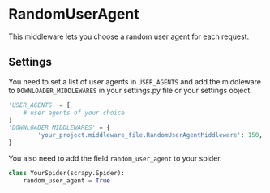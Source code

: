 # RandomUserAgent
This middleware lets you choose a random user agent for each request.

## Settings
You need to set a list of user agents in `USER_AGENTS` and add the middleware to `DOWNLOADER_MIDDLEWARES` in your settings.py file or your settings object.
```python
'USER_AGENTS' = [
    # user agents of your choice
]
'DOWNLOADER_MIDDLEWARES' = {
        'your_project.middleware_file.RandomUserAgentMiddleware': 150,
}
```
You also need to add the field `random_user_agent` to your spider.
```python
class YourSpider(scrapy.Spider):
    random_user_agent = True
```
